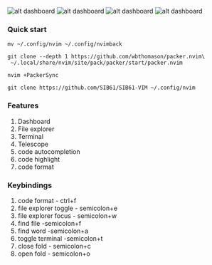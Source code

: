 ![alt dashboard](https://github.com/SIB61/SIB61-VIM/blob/master/imgs/1.png)
![alt dashboard](https://github.com/SIB61/SIB61-VIM/blob/master/imgs/2.png)
![alt dashboard](https://github.com/SIB61/SIB61-VIM/blob/master/imgs/3.png)
![alt dashboard](https://github.com/SIB61/SIB61-VIM/blob/master/imgs/4.png)

### Quick start

```code
mv ~/.config/nvim ~/.config/nvimback
```

```code
git clone --depth 1 https://github.com/wbthomason/packer.nvim\
 ~/.local/share/nvim/site/pack/packer/start/packer.nvim
```

```code
nvim +PackerSync
```

```code
git clone https://github.com/SIB61/SIB61-VIM ~/.config/nvim
```

### Features

1.  Dashboard
2.  File explorer
3.  Terminal
4.  Telescope
5.  code autocompletion
6.  code highlight
7.  code format

### Keybindings

1.  code format - ctrl+f
2.  file explorer toggle - semicolon+e
3.  file explorer focus - semicolon+w
4.  find file -semicolon+f
5.  find word -semicolon+a
6.  toggle terminal -semicolon+t
7.  close fold - semicolon+c
8.  open fold - semicolon+o
